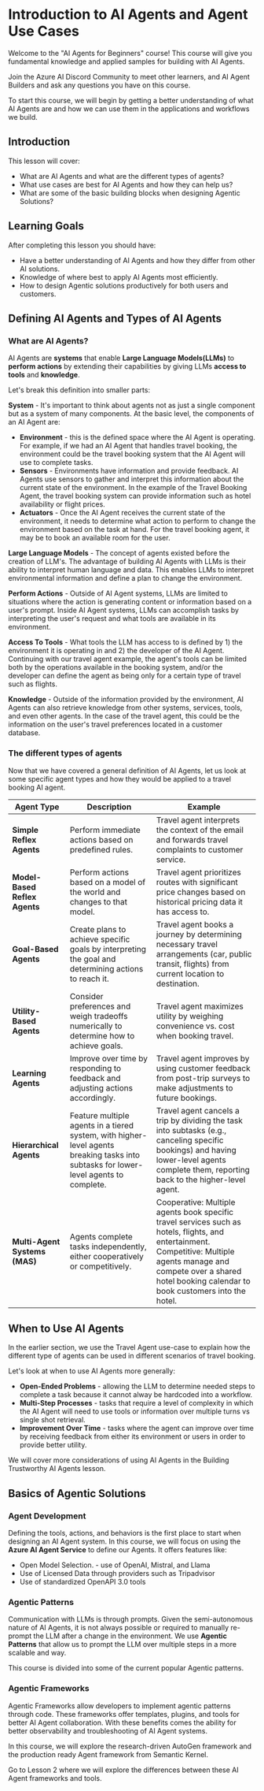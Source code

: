 # Introduction to AI Agents and Agent Use Cases

Welcome to the "AI Agents for Beginners" course! This course will give you fundamental knowledge and applied samples for building with AI Agents.

Join the Azure AI Discord Community to meet other learners, and AI Agent Builders and ask any questions you have on this course. 

To start this course, we will begin by getting a better understanding of what AI Agents are and how we can use them in the applications and workflows we build.

## Introduction

This lesson will cover:

- What are AI Agents and what are the different types of agents?
- What use cases are best for AI Agents and how they can help us?
- What are some of the basic building blocks when designing Agentic Solutions?

## Learning Goals

After completing this lesson you should have:

- Have a better understanding of AI Agents and how they differ from other AI solutions.
- Knowledge of where best to apply AI Agents most efficiently.
- How to design Agentic solutions productively for both users and customers.

## Defining AI Agents and Types of AI Agents

### What are AI Agents?

AI Agents are **systems** that enable **Large Language Models(LLMs)** to **perform actions** by extending their capabilities by giving LLMs **access to tools** and **knowledge**.

Let's break this definition into smaller parts:

**System** - It's important to think about agents not as just a single component but as a system of many components. At the basic level, the components of an AI Agent are:

- **Environment** - this is the defined space where the AI Agent is operating. For example, if we had an AI Agent that handles travel booking, the environment could be the travel booking system that the AI Agent will use to complete tasks.
- **Sensors** - Environments have information and provide feedback.  AI Agents use sensors to gather and interpret this information about the current state of the environment. In the example of the Travel Booking Agent, the travel booking system can provide information such as hotel availability or flight prices.
- **Actuators** - Once the AI Agent receives the current state of the environment, it needs to determine what action to perform to change the environment based on the task at hand. For the travel booking agent, it may be to book an available room for the user.

**Large Language Models** - The concept of agents existed before the creation of LLM's. The advantage of building AI Agents with LLMs is their ability to interpret human language and data. This enables LLMs to interpret environmental information and define a plan to change the environment.

**Perform Actions** - Outside of AI Agent systems, LLMs are limited to situations where the action is generating content or information based on a user's prompt. Inside AI Agent systems, LLMs can accomplish tasks by interpreting the user's request and what tools are available in its environment.

**Access To Tools** - What tools the LLM has access to is defined by 1) the environment it is operating in and 2) the developer of the AI Agent. Continuing with our travel agent example,  the agent's tools can be limited both by the operations available in the booking system, and/or the developer can define the agent as being only for a certain type of travel such as flights.

**Knowledge** - Outside of the information provided by the environment, AI Agents can also retrieve knowledge from other systems, services, tools, and even other agents. In the case of the travel agent, this could be the information on the user's travel preferences located in a customer database.


### The different types of agents

Now that we have covered a general definition of AI Agents, let us look at some specific agent types and how they would be applied to a travel booking AI agent.

| **Agent Type**                | **Description**                                                                                                                       | **Example**                                                                                                                                                                                                                   |
| ----------------------------- | ------------------------------------------------------------------------------------------------------------------------------------- | ----------------------------------------------------------------------------------------------------------------------------------------------------------------------------------------------------------------------------- |
| **Simple Reflex Agents**      | Perform immediate actions based on predefined rules.                                                                                  | Travel agent interprets the context of the email and forwards travel complaints to customer service.                                                                                                                          |
| **Model-Based Reflex Agents** | Perform actions based on a model of the world and changes to that model.                                                              | Travel agent prioritizes routes with significant price changes based on historical pricing data it has access to.                                                                                                             |
| **Goal-Based Agents**         | Create plans to achieve specific goals by interpreting the goal and determining actions to reach it.                                  | Travel agent books a journey by determining necessary travel arrangements (car, public transit, flights) from current location to destination.                                                                                |
| **Utility-Based Agents**      | Consider preferences and weigh tradeoffs numerically to determine how to achieve goals.                                               | Travel agent maximizes utility by weighing convenience vs. cost when booking travel.                                                                                                                                          |
| **Learning Agents**           | Improve over time by responding to feedback and adjusting actions accordingly.                                                        | Travel agent improves by using customer feedback from post-trip surveys to make adjustments to future bookings.                                                                                                               |
| **Hierarchical Agents**       | Feature multiple agents in a tiered system, with higher-level agents breaking tasks into subtasks for lower-level agents to complete. | Travel agent cancels a trip by dividing the task into subtasks (e.g., canceling specific bookings) and having lower-level agents complete them, reporting back to the higher-level agent.                                     |
| **Multi-Agent Systems (MAS)** | Agents complete tasks independently, either cooperatively or competitively.                                                           | Cooperative: Multiple agents book specific travel services such as hotels, flights, and entertainment. Competitive: Multiple agents manage and compete over a shared hotel booking calendar to book customers into the hotel. |


## When to Use AI Agents

In the earlier section, we use the Travel Agent use-case to explain how the different type of agents can be used in different scenarios of travel booking.

Let's look at when to use AI Agents more generally:

- **Open-Ended Problems** - allowing the LLM to determine needed steps to complete a task because it cannot alway be hardcoded into a workflow.
- **Multi-Step Processes** - tasks that require a level of complexity in which the AI Agent will need to use tools or information over multiple turns vs single shot retrieval.  
- **Improvement Over Time** - tasks where the agent can improve over time by receiving feedback from either its environment or users in order to provide better utility.

We will cover more considerations of using AI Agents in the Building Trustworthy AI Agents lesson.

## Basics of Agentic Solutions

### Agent Development

Defining the tools, actions, and behaviors is the first place to start when designing an AI Agent system. In this course, we will focus on using the **Azure AI Agent Service** to define our Agents. It offers features like:

- Open Model Selection. - use of OpenAI, Mistral, and Llama
- Use of Licensed Data through providers such as Tripadvisor
- Use of standardized OpenAPI 3.0 tools

### Agentic Patterns

Communication with LLMs is through prompts. Given the semi-autonomous nature of AI Agents, it is not always possible or required to manually re-prompt the LLM after a change in the environment.  We use **Agentic Patterns** that allow us to prompt the LLM over multiple steps in a more scalable and way.

This course is divided into some of the current popular Agentic patterns.

### Agentic Frameworks

Agentic Frameworks allow developers to implement agentic patterns through code. These frameworks offer templates, plugins, and tools for better AI Agent collaboration. With these benefits comes the ability for better observability and troubleshooting of AI Agent systems.

In this course, we will explore the research-driven AutoGen framework and the production ready Agent framework from Semantic Kernel.

Go to Lesson 2 where we will explore the differences between these AI Agent frameworks and tools.
